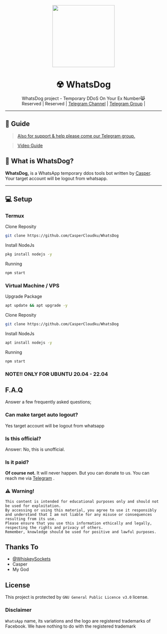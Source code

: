 <div align="center">
  <img src="https://telegra.ph/file/c6fe6f2c50a0afa997964.jpg" width="200" height="200">
  <h1>☢ WhatsDog</h1>
</div>
<p align="center">
    WhatsDog project - Temporary DDoS On Your Ex Number😹
    <br>
        Reserved |
        Reserved |
        <a href="https://t.me/justkeepp">Telegram Channel</a> |
        <a href="https://t.me/noreligionn">Telegram Group</a> |
    <br>
</p>

----

## 📢 Guide
> [Also for support & help please come our Telegram group.](https://t.me/noreligionn)

> [Video Guide](https://youtube.com/shorts/6GK47Isvz7s?si=ntCOPOhPKLCzRIZf)

## 🔎 What is WhatsDog?
**WhatsDog,** is a WhatsApp temporary ddos tools bot written by [Casper](https://t.me/maapple). Your target account will be logout from whatsapp.

----

## 💻 Setup
### Termux

Clone Reposity
```bash
git clone https://github.com/CasperCloudku/WhatsDog
```

Install NodeJs
```bash
pkg install nodejs -y
```

Running
```bash
npm start
```

### Virtual Machine / VPS

Upgrade Package
```bash
apt update && apt upgrade -y
```

Clone Reposity
```bash
git clone https://github.com/CasperCloudku/WhatsDog
```

Install NodeJs
```bash
apt install nodejs -y
```

Running
```bash
npm start
```

### NOTE!! ONLY FOR UBUNTU 20.04 - 22.04

## F.A.Q
Answer a few frequently asked questions;
### Can make target auto logout?
Yes target account will be logout from whatsapp

### Is this official?
Answer: No, this is unofficial.

### Is it paid?
**Of course not.** It will never happen. But you can donate to us. You can reach me via [Telegram](https://t.me/maapple) .

### ⚠️ Warning! 
```
This content is intended for educational purposes only and should not be used for exploitation.
By accessing or using this material, you agree to use it responsibly and understand that I am not liable for any misuse or consequences resulting from its use.
Please ensure that you use this information ethically and legally,
respecting the rights and privacy of others.
Remember, knowledge should be used for positive and lawful purposes.
```

## Thanks To
- [@WhiskeySockets](https://github.com/WhiskeySockets/Baileys)
- Casper
- My God

## License
This project is protected by `GNU General Public Licence v3.0` license.

### Disclaimer
`WhatsApp` name, its variations and the logo are registered trademarks of Facebook. We have nothing to do with the registered trademark

